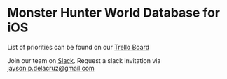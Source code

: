 Monster Hunter World Database for iOS
=======================

List of priorities can be found on our [Trello Board](https://trello.com/b/ScfZyUCu/ios-mhwdb)

Join our team on [Slack](gatheringhallstudios.slack.com). Request a slack invitation via <jayson.p.delacruz@gmail.com>
